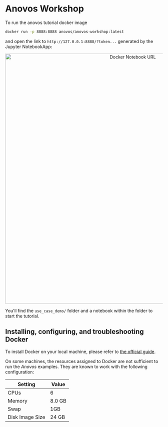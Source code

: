 # Anovos Workshop

To run the anovos tutorial docker image 

```bash
docker run -p 8888:8888 anovos/anovos-workshop:latest
```
and open the link to `http://127.0.0.1:8888/?token...` generated by the Jupyter NotebookApp:

<p align="center">
  <img src="https://mobilewalla-anovos.s3.amazonaws.com/images/docker_notebook_URL.png" width="800px" title="Docker Notebook URL">
</p>

You'll find the `use_case_demo/`  folder and a notebook within the folder to start the tutorial.

## Installing, configuring, and troubleshooting Docker

To install Docker on your local machine, please refer to [the official guide](https://docs.docker.com/desktop/).

On some machines, the resources assigned to Docker are not sufficient to run the _Anovos_ examples.
They are known to work with the following configuration:

| Setting         | Value  |
|-----------------|--------|
| CPUs            | 6      |
| Memory          | 8.0 GB |
| Swap            | 1GB    |
| Disk Image Size | 24 GB  |
